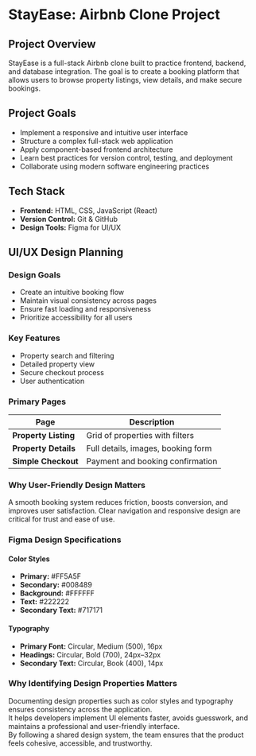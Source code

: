 # StayEase: Airbnb Clone Project

## Project Overview
StayEase is a full-stack Airbnb clone built to practice frontend, backend, and database integration. The goal is to create a booking platform that allows users to browse property listings, view details, and make secure bookings.

## Project Goals
- Implement a responsive and intuitive user interface
- Structure a complex full-stack web application
- Apply component-based frontend architecture
- Learn best practices for version control, testing, and deployment
- Collaborate using modern software engineering practices

## Tech Stack
- **Frontend:** HTML, CSS, JavaScript (React)
- **Version Control:** Git & GitHub
- **Design Tools:** Figma for UI/UX

## UI/UX Design Planning

### Design Goals
- Create an intuitive booking flow
- Maintain visual consistency across pages
- Ensure fast loading and responsiveness
- Prioritize accessibility for all users

### Key Features
- Property search and filtering
- Detailed property view
- Secure checkout process
- User authentication

### Primary Pages
| Page                  | Description |
|------------------------|-------------|
| **Property Listing**   | Grid of properties with filters |
| **Property Details**   | Full details, images, booking form |
| **Simple Checkout**    | Payment and booking confirmation |

### Why User-Friendly Design Matters
A smooth booking system reduces friction, boosts conversion, and improves user satisfaction. Clear navigation and responsive design are critical for trust and ease of use.

### Figma Design Specifications

#### Color Styles
- **Primary:** #FF5A5F  
- **Secondary:** #008489  
- **Background:** #FFFFFF  
- **Text:** #222222  
- **Secondary Text:** #717171  

#### Typography
- **Primary Font:** Circular, Medium (500), 16px  
- **Headings:** Circular, Bold (700), 24px–32px  
- **Secondary Text:** Circular, Book (400), 14px  

### Why Identifying Design Properties Matters
Documenting design properties such as color styles and typography ensures consistency across the application.  
It helps developers implement UI elements faster, avoids guesswork, and maintains a professional and user-friendly interface.  
By following a shared design system, the team ensures that the product feels cohesive, accessible, and trustworthy.

